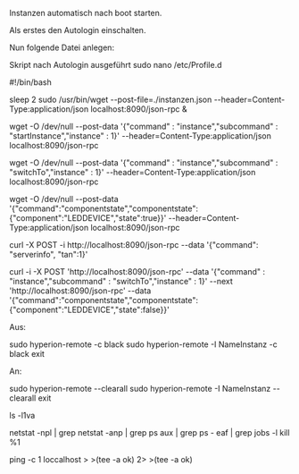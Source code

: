 Instanzen automatisch nach boot starten. 

Als erstes den Autologin einschalten. 

Nun folgende Datei anlegen:



Skript nach Autologin ausgeführt 
sudo nano /etc/Profile.d


#!/bin/bash

sleep 2
sudo /usr/bin/wget --post-file=./instanzen.json --header=Content-Type:application/json localhost:8090/json-rpc & 



wget -O /dev/null --post-data '{"command" : "instance","subcommand" : "startInstance","instance" : 1}' --header=Content-Type:application/json localhost:8090/json-rpc

wget -O /dev/null --post-data '{"command" : "instance","subcommand" : "switchTo","instance" : 1}' --header=Content-Type:application/json localhost:8090/json-rpc

wget -O /dev/null --post-data '{"command":"componentstate","componentstate":{"component":"LEDDEVICE","state":true}}' --header=Content-Type:application/json localhost:8090/json-rpc

curl -X POST -i http://localhost:8090/json-rpc --data '{"command": "serverinfo", "tan":1}'

curl -i -X POST 'http://localhost:8090/json-rpc' --data '{"command" : "instance","subcommand" : "switchTo","instance" : 1}' --next 'http://localhost:8090/json-rpc' --data '{"command":"componentstate","componentstate":{"component":"LEDDEVICE","state":false}}'


Aus:

sudo hyperion-remote -c black
sudo hyperion-remote -I NameInstanz -c black
exit

An:

sudo hyperion-remote --clearall
sudo hyperion-remote -I NameInstanz --clearall
exit


ls -l1va

netstat -npl | grep
netstat -anp | grep
ps aux | grep
ps - eaf | grep
jobs -l
kill %1

ping -c 1 loccalhost > >(tee -a ok) 2> >(tee -a ok)
